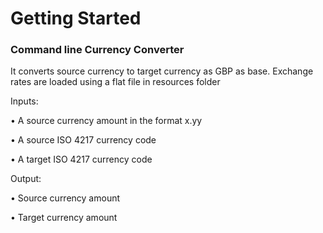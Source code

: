 # Getting Started

### Command line Currency Converter

It converts source currency to target currency as GBP as base. Exchange rates are loaded using a flat file in resources folder

Inputs:

• A source currency amount in the format x.yy

• A source ISO 4217 currency code

• A target ISO 4217 currency code

Output:

• Source currency amount

• Target currency amount
